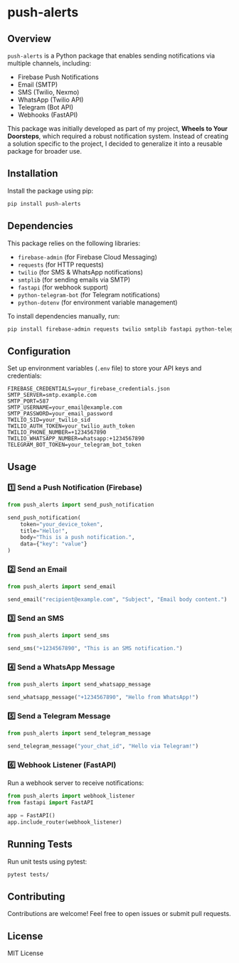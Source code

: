 # push-alerts

## Overview
`push-alerts` is a Python package that enables sending notifications via multiple channels, including:

- Firebase Push Notifications
- Email (SMTP)
- SMS (Twilio, Nexmo)
- WhatsApp (Twilio API)
- Telegram (Bot API)
- Webhooks (FastAPI)

This package was initially developed as part of my project, **Wheels to Your Doorsteps**, which required a robust notification system. Instead of creating a solution specific to the project, I decided to generalize it into a reusable package for broader use.

## Installation
Install the package using pip:

```sh
pip install push-alerts
```

## Dependencies
This package relies on the following libraries:

- `firebase-admin` (for Firebase Cloud Messaging)
- `requests` (for HTTP requests)
- `twilio` (for SMS & WhatsApp notifications)
- `smtplib` (for sending emails via SMTP)
- `fastapi` (for webhook support)
- `python-telegram-bot` (for Telegram notifications)
- `python-dotenv` (for environment variable management)

To install dependencies manually, run:
```sh
pip install firebase-admin requests twilio smtplib fastapi python-telegram-bot python-dotenv
```

## Configuration
Set up environment variables (`.env` file) to store your API keys and credentials:

```
FIREBASE_CREDENTIALS=your_firebase_credentials.json
SMTP_SERVER=smtp.example.com
SMTP_PORT=587
SMTP_USERNAME=your_email@example.com
SMTP_PASSWORD=your_email_password
TWILIO_SID=your_twilio_sid
TWILIO_AUTH_TOKEN=your_twilio_auth_token
TWILIO_PHONE_NUMBER=+1234567890
TWILIO_WHATSAPP_NUMBER=whatsapp:+1234567890
TELEGRAM_BOT_TOKEN=your_telegram_bot_token
```

## Usage
### 1️⃣ Send a Push Notification (Firebase)
```python
from push_alerts import send_push_notification

send_push_notification(
    token="your_device_token",
    title="Hello!",
    body="This is a push notification.",
    data={"key": "value"}
)
```

### 2️⃣ Send an Email
```python
from push_alerts import send_email

send_email("recipient@example.com", "Subject", "Email body content.")
```

### 3️⃣ Send an SMS
```python
from push_alerts import send_sms

send_sms("+1234567890", "This is an SMS notification.")
```

### 4️⃣ Send a WhatsApp Message
```python
from push_alerts import send_whatsapp_message

send_whatsapp_message("+1234567890", "Hello from WhatsApp!")
```

### 5️⃣ Send a Telegram Message
```python
from push_alerts import send_telegram_message

send_telegram_message("your_chat_id", "Hello via Telegram!")
```

### 6️⃣ Webhook Listener (FastAPI)
Run a webhook server to receive notifications:
```python
from push_alerts import webhook_listener
from fastapi import FastAPI

app = FastAPI()
app.include_router(webhook_listener)
```

## Running Tests
Run unit tests using pytest:
```sh
pytest tests/
```

## Contributing
Contributions are welcome! Feel free to open issues or submit pull requests.

## License
MIT License

